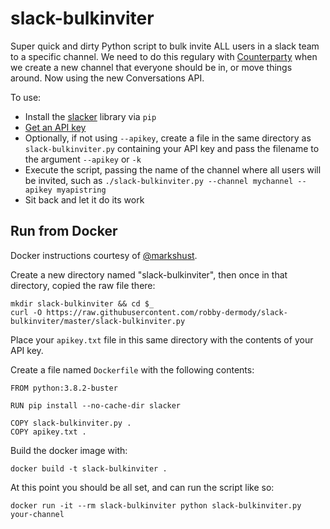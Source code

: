 # slack-bulkinviter

Super quick and dirty Python script to bulk invite ALL users in a slack team to a specific channel. We need to do this regulary with [Counterparty](http://www.counterparty.io) when we create a new channel that everyone should be in, or move things around. Now using the new Conversations API.

To use:
* Install the [slacker](https://github.com/os/slacker) library via `pip`
* [Get an API key](https://get.slack.help/hc/en-us/articles/215770388-Creating-and-regenerating-API-tokens)
* Optionally, if not using `--apikey`, create a file in the same directory as `slack-bulkinviter.py` containing your API key and pass the filename to the argument `--apikey` or `-k`
* Execute the script, passing the name of the channel where all users will be invited, such as `./slack-bulkinviter.py --channel mychannel --apikey myapistring`
* Sit back and let it do its work

## Run from Docker

Docker instructions courtesy of [@markshust](https://github.com/markshusthttps://github.com/markshust).

Create a new directory named "slack-bulkinviter", then once in that directory, copied the raw file there:

```shell
mkdir slack-bulkinviter && cd $_
curl -O https://raw.githubusercontent.com/robby-dermody/slack-bulkinviter/master/slack-bulkinviter.py
```

Place your `apikey.txt` file in this same directory with the contents of your API key.

Create a file named `Dockerfile` with the following contents:

```text
FROM python:3.8.2-buster

RUN pip install --no-cache-dir slacker

COPY slack-bulkinviter.py .
COPY apikey.txt .
```

Build the docker image with:

`docker build -t slack-bulkinviter .`

At this point you should be all set, and can run the script like so:

`docker run -it --rm slack-bulkinviter python slack-bulkinviter.py your-channel`

